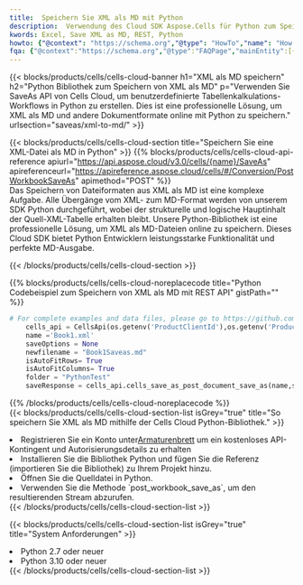 ```yaml
---
title:  Speichern Sie XML als MD mit Python
description:  Verwendung des Cloud SDK Aspose.Cells für Python zum Speichern der XML-Formatdatei als MD-Formatdatei.
kwords: Excel, Save XML as MD, REST, Python
howto: {"@context": "https://schema.org","@type": "HowTo","name": "How to save XML as MD using the Cells Cloud Python library.","description": "How to save XML as MD using the Cells Cloud Python library.","image": {"@type": "ImageObject"},"url": "/python/saveas/xml-to-md/","step": [{ "@type": "HowToStep","name": "How to save XML as MD using the Cells Cloud Python library. step 1", "image": {"@type": "ImageObject",},"url": "/python/saveas/xml-to-md/","text": "Register an account at <a href='https://dashboard.aspose.cloud/'>Dashboard</a> to get free API quota & authorization details",},{ "@type": "HowToStep","name": "How to save XML as MD using the Cells Cloud Python library. step 1", "image": {"@type": "ImageObject",},"url": "/python/saveas/xml-to-md/","text": "Install Python library and add the reference (import the library) to your project.",},{ "@type": "HowToStep","name": "How to save XML as MD using the Cells Cloud Python library. step 1", "image": {"@type": "ImageObject",},"url": "/python/saveas/xml-to-md/","text": "Open the source file in Python.",},{ "@type": "HowToStep","name": "How to save XML as MD using the Cells Cloud Python library. step 1", "image": {"@type": "ImageObject",},"url": "/python/saveas/xml-to-md/","text": "Use the `post_workbook_save_as` method to retrieve the resulting stream.",}, ],"supply": {"@type": "HowToSupply","name": "document"},"tool": [{"@type": "HowToTool","name": "PyCharm, Visual Studio Code, Sublime, Eclipse"},{"@type": "HowToTool","name": "Aspose Cells"}],"totalTime": "PT6M"}
fqa: {"@context":"https://schema.org","@type":"FAQPage","mainEntity":[{"@type":"Question","name":"Why save file as other formats file in C# using REST API?","acceptedAnswer":{"@type":"Answer","text":"Documents are encoded in many ways, and some files may be incompatible with the software you use. To open and read such files, just save them as appropriate file formats.<br/><ol><li>Install .NET SDK and add the reference (import the library) to your project.</li><li>Open the source file in C# using REST API.</li><li>Call the PostWorkbookSaveAsRequest() method, passing an output filename with required extension.</li><li>Get the result of save as a separate file.</li></ol>"}},{"@type":"Question","name":"What file formats can I save as with your C# library?","acceptedAnswer":{"@type":"Answer","text":"We support a variety of file formats for conversion using .NET library, including XLSX, Excel, xls , PDF, CSV, HTML, Markdown, XML, PNG, JPG, TIFF, Json, TXT and many more."}},{"@type":"Question","name":"What is the maximum allowed file size for conversion using this .NET library?","acceptedAnswer":{"@type":"Answer","text":"There are no file size limits for format conversions using .NET library."}}]}
---
```

{{< blocks/products/cells/cells-cloud-banner h1="XML als MD speichern" h2="Python Bibliothek zum Speichern von XML als MD" p="Verwenden Sie SaveAs API von Cells Cloud, um benutzerdefinierte Tabellenkalkulations-Workflows in Python zu erstellen. Dies ist eine professionelle Lösung, um XML als MD und andere Dokumentformate online mit Python zu speichern." urlsection="saveas/xml-to-md/" >}}

{{< blocks/products/cells/cells-cloud-section title="Speichern Sie eine XML-Datei als MD in Python" >}}
{{% blocks/products/cells/cells-cloud-api-reference apiurl="https://api.aspose.cloud/v3.0/cells/{name}/SaveAs" apireferenceurl="https://apireference.aspose.cloud/cells/#/Conversion/PostWorkbookSaveAs" apimethod="POST" %}}
<br/>
Das Speichern von Dateiformaten aus XML als MD ist eine komplexe Aufgabe. Alle Übergänge vom XML- zum MD-Format werden von unserem SDK Python durchgeführt, wobei der strukturelle und logische Hauptinhalt der Quell-XML-Tabelle erhalten bleibt. Unsere Python-Bibliothek ist eine professionelle Lösung, um XML als MD-Dateien online zu speichern. Dieses Cloud SDK bietet Python Entwicklern leistungsstarke Funktionalität und perfekte MD-Ausgabe.

{{< /blocks/products/cells/cells-cloud-section >}}

{{% blocks/products/cells/cells-cloud-noreplacecode title="Python Codebeispiel zum Speichern von XML als MD mit REST API" gistPath="" %}}
  
```python
# For complete examples and data files, please go to https://github.com/aspose-cells-cloud/aspose-cells-cloud-python/
    cells_api = CellsApi(os.getenv('ProductClientId'),os.getenv('ProductClientSecret'))
    name ='Book1.xml'    
    saveOptions = None
    newfilename = "Book1Saveas.md"
    isAutoFitRows= True
    isAutoFitColumns= True
    folder = "PythonTest"
    saveResponse = cells_api.cells_save_as_post_document_save_as(name,save_options=saveOptions, newfilename=(folder +'/' + newfilename),folder=folder)
```
  
{{% /blocks/products/cells/cells-cloud-noreplacecode %}}
<br/>
{{< blocks/products/cells/cells-cloud-section-list isGrey="true" title="So speichern Sie XML als MD mithilfe der Cells Cloud Python-Bibliothek." >}}
<li> Registrieren Sie ein Konto unter<a href="https://dashboard.aspose.cloud/">Armaturenbrett</a> um ein kostenloses API-Kontingent und Autorisierungsdetails zu erhalten</li>
<li>Installieren Sie die Bibliothek Python und fügen Sie die Referenz (importieren Sie die Bibliothek) zu Ihrem Projekt hinzu.</li>
<li>Öffnen Sie die Quelldatei in Python.</li>
<li>Verwenden Sie die Methode `post_workbook_save_as`, um den resultierenden Stream abzurufen.</li>
{{< /blocks/products/cells/cells-cloud-section-list >}}

{{< blocks/products/cells/cells-cloud-section-list isGrey="true" title="System Anforderungen" >}}
<li>Python 2.7 oder neuer</li>
<li>Python 3.10 oder neuer</li>
{{< /blocks/products/cells/cells-cloud-section-list >}}
